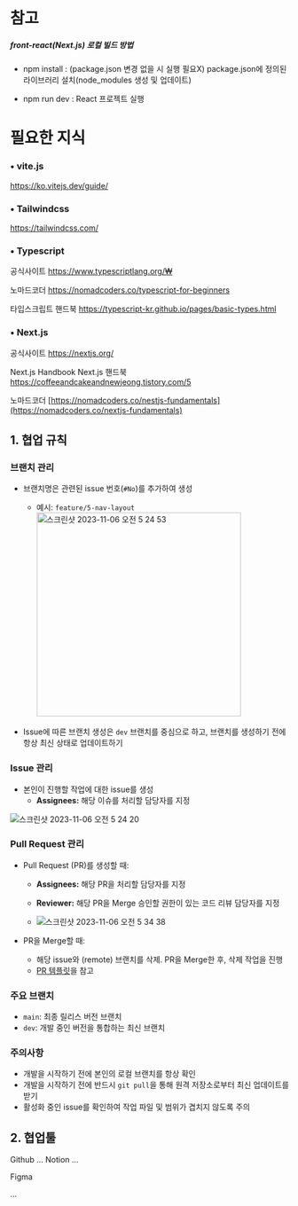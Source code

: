 # 참고
##### front-react(Next.js) 로컬 빌드 방법

- npm install : (package.json 변경 없을 시 실행 필요X) package.json에 정의된 라이브러리 설치(node_modules 생성 및 업데이트)
  
- npm run dev : React 프로젝트 실행

# 필요한 지식

### • vite.js

https://ko.vitejs.dev/guide/

### • Tailwindcss

https://tailwindcss.com/

### • Typescript

공식사이트
https://www.typescriptlang.org/₩

노마드코더
https://nomadcoders.co/typescript-for-beginners

타입스크립트 핸드북
https://typescript-kr.github.io/pages/basic-types.html

### • Next.js

공식사이트
https://nextjs.org/

Next.js Handbook
Next.js 핸드북
https://coffeeandcakeandnewjeong.tistory.com/5

노마드코더
[https://nomadcoders.co/nestjs-fundamentals](https://nomadcoders.co/nextjs-fundamentals)

## 1. 협업 규칙

### 브랜치 관리

- 브랜치명은 관련된 issue 번호(`#No`)를 추가하여 생성

  - 예시: `feature/5-nav-layout`
    <img width="368" alt="스크린샷 2023-11-06 오전 5 24 53" src="https://github.com/JS-A-CoreProject/DiaryFeelings/assets/116487398/3cf46572-29fe-4cb7-aff0-465b6056cef2">


- Issue에 따른 브랜치 생성은 `dev` 브랜치를 중심으로 하고, 브랜치를 생성하기 전에 항상 최신 상태로 업데이트하기

### Issue 관리

- 본인이 진행할 작업에 대한 issue를 생성
  - **Assignees:** 해당 이슈를 처리할 담당자를 지정


![스크린샷 2023-11-06 오전 5 24 20](https://github.com/JS-A-CoreProject/DiaryFeelings/assets/116487398/ae68fb5d-1922-43cc-999b-0d3d6714ed33)



### Pull Request 관리

- Pull Request (PR)를 생성할 때:

  - **Assignees:** 해당 PR을 처리할 담당자를 지정
  - **Reviewer:** 해당 PR을 Merge 승인할 권한이 있는 코드 리뷰 담당자를 지정


  - ![스크린샷 2023-11-06 오전 5 34 38](https://github.com/JS-A-CoreProject/DiaryFeelings/assets/116487398/fa36722c-eb14-48ec-bf1a-69bd96abaf32)


- PR을 Merge할 때:
  - 해당 issue와 (remote) 브랜치를 삭제. PR을 Merge한 후, 삭제 작업을 진행
  - [PR 템플릿](./.github/PULL_REQUEST_TEMPLATE.md)을 참고

### 주요 브랜치

- `main`: 최종 릴리스 버전 브랜치
- `dev`: 개발 중인 버전을 통합하는 최신 브랜치

### 주의사항

- 개발을 시작하기 전에 본인의 로컬 브랜치를 항상 확인
- 개발을 시작하기 전에 반드시 `git pull`을 통해 원격 저장소로부터 최신 업데이트를 받기
- 활성화 중인 issue를 확인하여 작업 파일 및 범위가 겹치지 않도록 주의

## 2. 협업툴

Github
...
Notion
...

Figma

...



